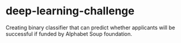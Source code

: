 # deep-learning-challenge
Creating binary classifier that can predict whether applicants will be successful if funded by Alphabet Soup foundation.
